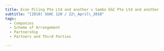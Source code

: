 ```yaml
---
title: Econ Piling Pte Ltd and another v Sambo E&C Pte Ltd and another matter
subtitle: "[2010] SGHC 120 / 22\_April\_2010"
tags:
  - Companies
  - Scheme of Arrangement
  - Partnership
  - Partners and Third Parties

---
```


